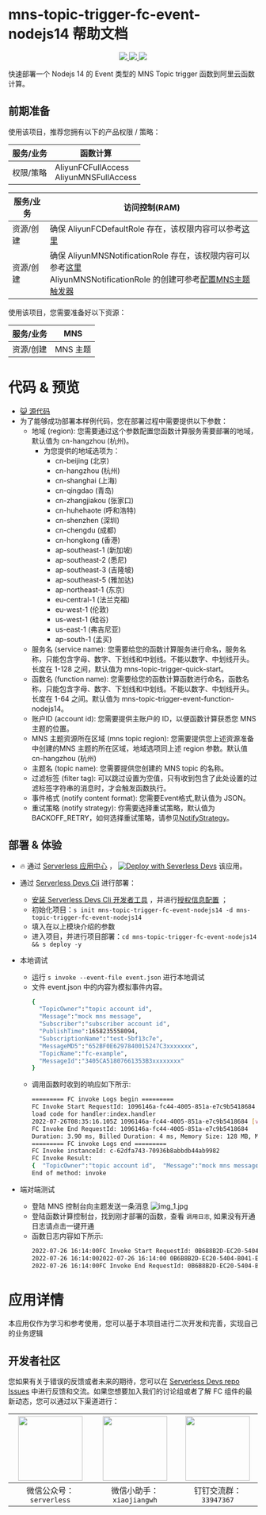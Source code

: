 # mns-topic-trigger-fc-event-nodejs14 帮助文档

<p align="center" class="flex justify-center">
    <a href="https://www.serverless-devs.com" class="ml-1">
    <img src="http://editor.devsapp.cn/icon?package=mns-topic-trigger-fc-event-nodejs14&type=packageType">
  </a>
  <a href="http://www.devsapp.cn/details.html?name=mns-topic-trigger-fc-event-nodejs14" class="ml-1">
    <img src="http://editor.devsapp.cn/icon?package=mns-topic-trigger-fc-event-nodejs14&type=packageVersion">
  </a>
  <a href="http://www.devsapp.cn/details.html?name=mns-topic-trigger-fc-event-nodejs14" class="ml-1">
    <img src="http://editor.devsapp.cn/icon?package=mns-topic-trigger-fc-event-nodejs14&type=packageDownload">
  </a>
</p>

<description>

快速部署一个 Nodejs 14 的 Event 类型的 MNS Topic trigger 函数到阿里云函数计算。

</description>

## 前期准备
使用该项目，推荐您拥有以下的产品权限 / 策略：

| 服务/业务 | 函数计算 |     
| --- |  --- |   
| 权限/策略 | AliyunFCFullAccess <br> AliyunMNSFullAccess |

| 服务/业务 | 访问控制(RAM) |     
| --- |  --- |   
| 资源/创建 | 确保 AliyunFCDefaultRole 存在，该权限内容可以参考[这里](https://help.aliyun.com/document_detail/181589.html) |
| 资源/创建 | 确保 AliyunMNSNotificationRole 存在，该权限内容可以参考[这里](https://github.com/devsapp/fc/blob/main/docs/zh/yaml/triggers.md#%E8%A7%A6%E5%8F%91%E5%99%A8%E8%A7%92%E8%89%B2%E6%9D%83%E9%99%90-2)<br> AliyunMNSNotificationRole 的创建可参考[配置MNS主题触发器](https://help.aliyun.com/document_detail/164204.html) |

使用该项目，您需要准备好以下资源：

| 服务/业务 | MNS |     
| --- |  --- |   
| 资源/创建 | MNS 主题 |  

<codepre id="codepre">

# 代码 & 预览

- [ :smiley_cat:  源代码](https://github.com/devsapp/start-fc/blob/main/event-function/mns-topic-trigger-fc-event-nodejs14)
- 为了能够成功部署本样例代码，您在部署过程中需要提供以下参数：
    - 地域 (region): 您需要通过这个参数配置您函数计算服务需要部署的地域，默认值为 cn-hangzhou (杭州)。
      - 为您提供的地域选项为：
        - cn-beijing (北京)
        - cn-hangzhou (杭州)
        - cn-shanghai (上海)
        - cn-qingdao (青岛)
        - cn-zhangjiakou (张家口)
        - cn-huhehaote (呼和浩特)
        - cn-shenzhen (深圳)
        - cn-chengdu (成都)
        - cn-hongkong (香港)
        - ap-southeast-1 (新加坡)
        - ap-southeast-2 (悉尼)
        - ap-southeast-3 (吉隆坡)
        - ap-southeast-5 (雅加达)
        - ap-northeast-1 (东京)
        - eu-central-1 (法兰克福)
        - eu-west-1 (伦敦)
        - us-west-1 (硅谷)
        - us-east-1 (弗吉尼亚)
        - ap-south-1 (孟买)
    - 服务名 (service name): 您需要给您的函数计算服务进行命名，服务名称，只能包含字母、数字、下划线和中划线。不能以数字、中划线开头。长度在 1-128 之间，默认值为 mns-topic-trigger-quick-start。
    - 函数名 (function name): 您需要给您的函数计算函数进行命名，函数名称，只能包含字母、数字、下划线和中划线。不能以数字、中划线开头。长度在 1-64 之间。默认值为 mns-topic-trigger-event-function-nodejs14。
    - 账户ID (account id): 您需要提供主账户的 ID，以便函数计算获悉您 MNS 主题的位置。
    - MNS 主题资源所在区域 (mns topic region): 您需要提供您上述资源准备中创建的MNS 主题的所在区域，地域选项同上述 region 参数。默认值 cn-hangzhou (杭州)
    - 主题名 (topic name): 您需要提供您创建的 MNS topic 的名称。
    - 过滤标签 (filter tag): 可以跳过设置为空值，只有收到包含了此处设置的过滤标签字符串的消息时，才会触发函数执行。
    - 事件格式 (notify content format): 您需要Event格式,默认值为 JSON。
    - 重试策略 (notify strategy): 你需要选择重试策略，默认值为BACKOFF_RETRY，如何选择重试策略，请参见[NotifyStrategy](https://help.aliyun.com/document_detail/27481.htm?spm=a2c4g.11186623.0.0.27bd22354xlGLu#concept-2028914)。

</codepre>

<deploy>

## 部署 & 体验

<appcenter>

-  :fire:  通过 [Serverless 应用中心](https://fcnext.console.aliyun.com/applications/create?template=mns-topic-trigger-fc-event-nodejs14) ，
[![Deploy with Severless Devs](https://img.alicdn.com/imgextra/i1/O1CN01w5RFbX1v45s8TIXPz_!!6000000006118-55-tps-95-28.svg)](https://fcnext.console.aliyun.com/applications/create?template=mns-topic-trigger-fc-event-nodejs14)  该应用。 

</appcenter>

- 通过 [Serverless Devs Cli](https://www.serverless-devs.com/serverless-devs/install) 进行部署：
    - [安装 Serverless Devs Cli 开发者工具](https://www.serverless-devs.com/serverless-devs/install) ，并进行[授权信息配置](https://www.serverless-devs.com/fc/config) ；
    - 初始化项目：`s init mns-topic-trigger-fc-event-nodejs14 -d mns-topic-trigger-fc-event-nodejs14` 
    - 填入在以上模块介绍的参数
    - 进入项目，并进行项目部署：`cd mns-topic-trigger-fc-event-nodejs14 && s deploy -y`
  
- 本地调试
  - 运行 `s invoke --event-file event.json` 进行本地调试
  - 文件 event.json 中的内容为模拟事件内容。
    ```bash
    {
      "TopicOwner":"topic account id",
      "Message":"mock mns message",
      "Subscriber":"subscriber account id",
      "PublishTime":1658235558094,
      "SubscriptionName":"test-5bf13c7e",
      "MessageMD5":"652BF0E6297840015247C3xxxxxxx",
      "TopicName":"fc-example",
      "MessageId":"3405CA51807661353B3xxxxxxxx"
    }
    ```
  - 调用函数时收到的响应如下所示:
    ```bash
    ========= FC invoke Logs begin =========
    FC Invoke Start RequestId: 1096146a-fc44-4005-851a-e7c9b5418684
    load code for handler:index.handler
    2022-07-26T08:35:16.105Z 1096146a-fc44-4005-851a-e7c9b5418684 [verbose] event: {  "TopicOwner":"topic account id",  "Message":"mock mns message",  "Subscriber":"subscriber account id",  "PublishTime":1658235558094,  "SubscriptionName":"test-5bf13c7e",  "MessageMD5":"652BF0E6297840015247C3xxxxxxx",  "TopicName":"fc-example",  "MessageId":"3405CA51807661353B3xxxxxxxx"}
    FC Invoke End RequestId: 1096146a-fc44-4005-851a-e7c9b5418684
    Duration: 3.90 ms, Billed Duration: 4 ms, Memory Size: 128 MB, Max Memory Used: 43.86 MB
    ========= FC invoke Logs end =========
    FC Invoke instanceId: c-62dfa743-70936b8abbdb44ab9982
    FC Invoke Result:
    {  "TopicOwner":"topic account id",  "Message":"mock mns message",  "Subscriber":"subscriber account id",  "PublishTime":1658235558094,  "SubscriptionName":"test-5bf13c7e",  "MessageMD5":"652BF0E6297840015247C3xxxxxxx",  "TopicName":"fc-example",  "MessageId":"3405CA51807661353B3xxxxxxxx"}
    End of method: invoke
      ```
- 端对端测试
  - 登陆 MNS 控制台向主题发送一条消息
  ![img_1.jpg](https://cdn.jsdelivr.net/gh/penghuima/ImageBed@master/img/blog_file/PicGo-Github-ImgBed20220802120215.jpg)
  - 登陆函数计算控制台，找到刚才部署的函数，查看 `调用日志`, 如果没有开通日志请点击一键开通
  - 函数日志内容如下所示:
    ```bash
    2022-07-26 16:14:00FC Invoke Start RequestId: 0B6B8B2D-EC20-5404-B041-E0F409F5****
    2022-07-26 16:14:002022-07-26 16:14:00 0B6B8B2D-EC20-5404-B041-E0F409F5**** [verbose] event: {"TopicOwner":"14319991xxxxxxxx","Message":"json meesage from MNS console","Subscriber":"14319991xxxxxxxx","PublishTime":1658823240383,"SubscriptionName":"trigger-8000id0i-2d5dxxxx","MessageMD5":"D2DE9F47F7987095172CF5956D85xxxx","TopicName":"fc-example","MessageId":"CC9C55A980767F857E18843AB6BExxxx"}
    2022-07-26 16:14:00FC Invoke End RequestId: 0B6B8B2D-EC20-5404-B041-E0F409F5****
    ```
</deploy>

<appdetail id="flushContent">

# 应用详情



本应用仅作为学习和参考使用，您可以基于本项目进行二次开发和完善，实现自己的业务逻辑



</appdetail>

<devgroup>

## 开发者社区

您如果有关于错误的反馈或者未来的期待，您可以在 [Serverless Devs repo Issues](https://github.com/serverless-devs/serverless-devs/issues) 中进行反馈和交流。如果您想要加入我们的讨论组或者了解 FC 组件的最新动态，您可以通过以下渠道进行：

<p align="center">

| <img src="https://serverless-article-picture.oss-cn-hangzhou.aliyuncs.com/1635407298906_20211028074819117230.png" width="130px" > | <img src="https://serverless-article-picture.oss-cn-hangzhou.aliyuncs.com/1635407044136_20211028074404326599.png" width="130px" > | <img src="https://serverless-article-picture.oss-cn-hangzhou.aliyuncs.com/1635407252200_20211028074732517533.png" width="130px" > |
|--- | --- | --- |
| <center>微信公众号：`serverless`</center> | <center>微信小助手：`xiaojiangwh`</center> | <center>钉钉交流群：`33947367`</center> | 

</p>

</devgroup>